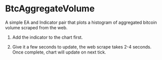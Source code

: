 # BtcAggregateVolume
A simple EA and Indicator pair that plots a histogram of aggregated bitcoin volume scraped from the web.

1. Add the indicator to the chart first.

2. Give it a few seconds to update, the web scrape takes 2-4 seconds. Once complete, chart will update on next tick.
